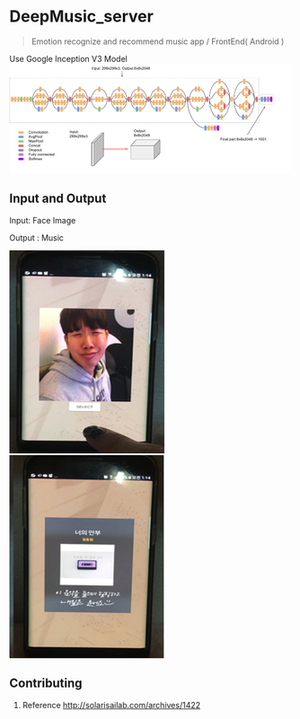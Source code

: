 # DeepMusic_server
> Emotion recognize and recommend music app / FrontEnd( Android )


Use Google Inception V3 Model
![APP](./inception_v3.png)


## Input   and     Output
Input: Face Image   

Output : Music    

![APP](./sad.png)               ![APP](./result.png)


## Contributing

1. Reference http://solarisailab.com/archives/1422
